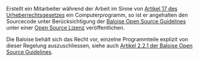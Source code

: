 Erstellt ein Mitarbeiter während der Arbeit im Sinne von [Artikel 17 des Urheberrechtsgesetzes](https://www.admin.ch/opc/de/classified-compilation/19920251/index.html#a17) ein Computerprogramm, so ist er angehalten den Sourcecode unter Berücksichtigung der [Baloise Open Source Guidelines](https://baloise.github.io/open-source/docs/arc42/) unter einer [Open Source Lizenz](https://baloise.github.io/open-source/docs/arc42/#section-licenses) veröffentlichen.

Die Baloise behält sich das Recht vor, einzelne Programmteile explizit von dieser Regelung auszuschliessen, siehe auch [Artikel 2.2.1 der Baloise Open Source Guidelines](https://baloise.github.io/open-source/docs/arc42/#_common_contribution_rules).
